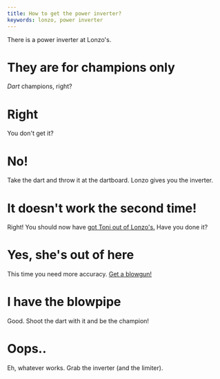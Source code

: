 ```yaml
---
title: How to get the power inverter?
keywords: lonzo, power inverter
---
```


There is a power inverter at Lonzo's.

# They are for champions only
_Dart_ champions, right?

# Right
You don't get it?

# No!
Take the dart and throw it at the dartboard. Lonzo gives you the inverter.

# It doesn't work the second time!
Right! You should now have [got Toni out of Lonzo's.](020-toni-first.md) Have you done it?

# Yes, she's out of here
This time you need more accuracy. [Get a blowgun!](090-blowgun.md)

# I have the blowpipe
Good. Shoot the dart with it and be the champion!

# Oops..
Eh, whatever works. Grab the inverter (and the limiter).
